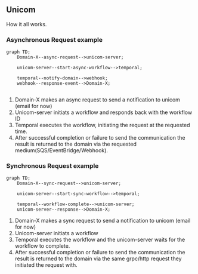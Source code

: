 ## Unicom 

How it all works.

### Asynchronous Request example
```mermaid
graph TD;
    Domain-X--async-request-->unicom-server;

    unicom-server--start-async-workflow-->temporal;

    temporal--notify-domain-->webhook;
    webhook--response-event-->Domain-X;
    
```
1. Domain-X makes an async request to send a notification to unicom (email for now)
1. Unicom-server initiats a workflow and responds back with the workflow ID
1. Temporal executes the workflow, initiating the request at the requested time.
1. After successful completion or failure to send the communication the result is returned to the domain via the requested medium(SQS/EventBridge/Webhook).

### Synchronous Request example
```mermaid
graph TD;
    Domain-X--sync-request-->unicom-server;

    unicom-server--start-sync-workflow-->temporal;

    temporal--workflow-complete-->unicom-server;
    unicom-server--response-->Domain-X;
```
1. Domain-X makes a sync request to send a notification to unicom (email for now)
1. Unicom-server initiats a workflow
1. Temporal executes the workflow and the unicom-server waits for the workflow to complete.
1. After successful completion or failure to send the communication the result is returned to the domain via the same grpc/http request they initiated the request with.